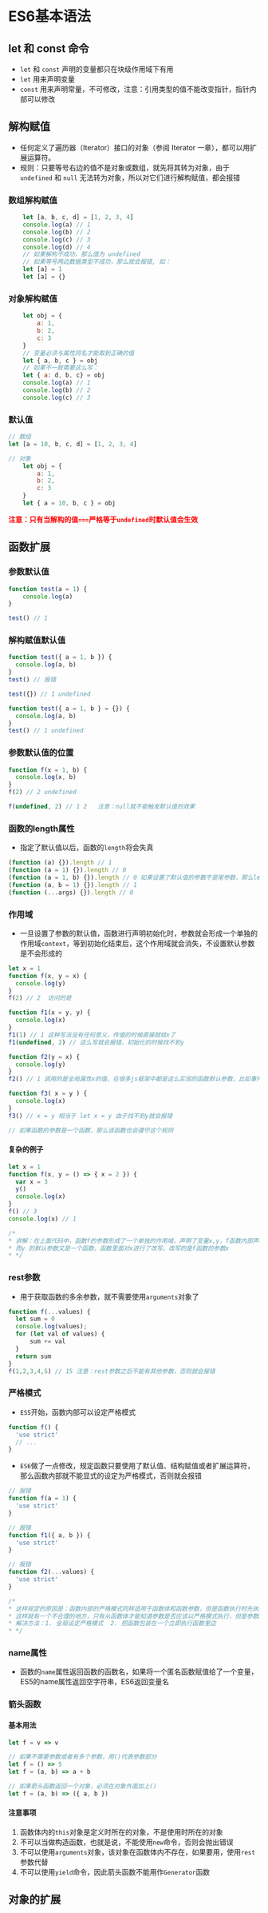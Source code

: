 # ES6基本语法

## let 和 const 命令
- `let` 和 `const` 声明的变量都只在块级作用域下有用
- `let` 用来声明变量
- `const` 用来声明常量，不可修改，注意：引用类型的值不能改变指针，指针内部可以修改

## 解构赋值
- 任何定义了遍历器（Iterator）接口的对象（参阅 Iterator 一章），都可以用扩展运算符。
- 规则：只要等号右边的值不是对象或数组，就先将其转为对象，由于 `undefined` 和 `null` 无法转为对象，所以对它们进行解构赋值，都会报错


### 数组解构赋值
```js
    let [a, b, c, d] = [1, 2, 3, 4]
    console.log(a) // 1
    console.log(b) // 2
    console.log(c) // 3
    console.log(d) // 4
    // 如果解构不成功，那么值为 undefined
    // 如果等号两边数据类型不成功，那么就会报错, 如：
    let [a] = 1
    let [a] = {}
```

### 对象解构赋值
```js
    let obj = {
        a: 1,
        b: 2,
        c: 3
    }
    // 变量必须与属性同名才能取到正确的值
    let { a, b, c } = obj
    // 如果不一致需要这么写：
    let { a: d, b, c} = obj 
    console.log(a) // 1
    console.log(b) // 2
    console.log(c) // 3
```

### 默认值
```js
// 数组
let [a = 10, b, c, d] = [1, 2, 3, 4]

// 对象
    let obj = {
        a: 1,
        b: 2,
        c: 3
    }
    let { a = 10, b, c } = obj
```
<font color='red'><b>注意：只有当解构的值`===`严格等于`undefined`时默认值会生效</b></font>

## 函数扩展
### 参数默认值
```js
function test(a = 1) {
    console.log(a)
}

test() // 1
```

### 解构赋值默认值
```js
function test({ a = 1, b }) {
  console.log(a, b)
}
test() // 报错

test({}) // 1 undefined 

function test({ a = 1, b } = {}) {
  console.log(a, b)
}
test() // 1 undefined 
```
### 参数默认值的位置
```js
function f(x = 1, b) {
  console.log(x, b)
}
f(2) // 2 undefined

f(undefined, 2) // 1 2   注意：null就不能触发默认值的效果
```

### 函数的length属性
- 指定了默认值以后，函数的`length`将会失真
```js
(function (a) {}).length // 1
(function (a = 1) {}).length // 0
(function (a = 1, b) {}).length // 0 如果设置了默认值的参数不是尾参数，那么length属性也不再计入后面的参数
(function (a, b = 1) {}).length // 1
(function (...args) {}).length // 0
```
### 作用域
- 一旦设置了参数的默认值，函数进行声明初始化时，参数就会形成一个单独的作用域`context`，等到初始化结束后，这个作用域就会消失，不设置默认参数是不会形成的
```js
let x = 1
function f(x, y = x) {
  console.log(y)
}
f(2) // 2  访问的是

function f1(x = y, y) {
  console.log(x)
}
f1(1) // 1 这种写法没有任何意义，传值的时候直接就给x了
f1(undefined, 2) // 这么写就会报错，初始化的时候找不到y

function f2(y = x) {
  console.log(y)
}
f2() // 1 调用的是全局属性x的值，在很多js框架中都是这么实现的函数默认参数，比如事件的 event 参数？

function f3( x = y ) {
  console.log(x)
}
f3() // x = y 相当于 let x = y 由于找不到y就会报错

// 如果函数的参数是一个函数，那么该函数也会遵守这个规则

```
#### 复杂的例子
```js
let x = 1
function f(x, y = () => { x = 2 }) {
  var x = 3
  y()
  console.log(x)
}
f() // 3
console.log(x) // 1

/*
* 讲解：在上面代码中，函数f的参数形成了一个单独的作用域，声明了变量x,y，f函数内部声明的var x = 3 和参数x没有任何关系
* 而y 的默认参数又是一个函数，函数里面对x进行了改写，改写的是f函数的参数x
* */

```
### rest参数
- 用于获取函数的多余参数，就不需要使用`arguments`对象了
```js
function f(...values) {
  let sum = 0
  console.log(values);
  for (let val of values) {
      sum += val
  }
  return sum
}
f(1,2,3,4,5) // 15 注意：rest参数之后不能有其他参数，否则就会报错
```

### 严格模式
- `ES5`开始，函数内部可以设定严格模式
```js
function f() {
  'use strict'
  // ...
}
```
- `ES6`做了一点修改，规定函数只要使用了默认值、结构赋值或者扩展运算符，那么函数内部就不能显式的设定为严格模式，否则就会报错
```js
// 报错
function f(a = 1) {
  'use strict'
}

// 报错
function f1({ a, b }) {
  'use strict'
}

// 报错
function f2(...values) {
  'use strict'
}

/*
* 这样规定的原因是：函数内部的严格模式同样适用于函数体和函数参数，但是函数执行时先执行函数参数再执行函数体
* 这样就有一个不合理的地方，只有从函数体才能知道参数是否应该以严格模式执行，但是参数却应该先于函数体执行
* 解决方法：1. 全局设定严格模式  2. 把函数包装在一个立即执行函数里边
* */
```

### name属性
- 函数的`name`属性返回函数的函数名，如果将一个匿名函数赋值给了一个变量，ES5的name属性返回空字符串，ES6返回变量名

### 箭头函数
#### 基本用法
```js
let f = v => v

// 如果不需要参数或者有多个参数，用()代表参数部分
let f = () => 5
let f = (a, b) => a + b

// 如果箭头函数返回一个对象，必须在对象外面加上()
let f = (a, b) => ({ a, b })
```
#### 注意事项
1. 函数体内的`this`对象是定义时所在的对象，不是使用时所在的对象
2. 不可以当做构造函数，也就是说，不能使用`new`命令，否则会抛出错误
3. 不可以使用`arguments`对象，该对象在函数体内不存在，如果要用，使用`rest`参数代替
4. 不可以使用`yield`命令，因此箭头函数不能用作`Generator`函数

## 对象的扩展



<style>
#app .theme-default-content {
    max-width: 1200px;
}
</style>
